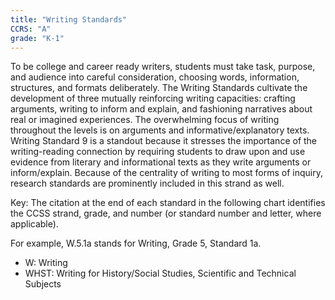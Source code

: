 ```yaml
---
title: "Writing Standards"
CCRS: "A"
grade: "K-1"
---
```

To be college and career ready writers, students must take task, purpose, and audience into careful consideration, choosing words, information, structures, and formats deliberately. The Writing Standards cultivate the development of three mutually reinforcing writing capacities: crafting arguments, writing to inform and explain, and fashioning narratives about real or imagined experiences. The overwhelming focus of writing throughout the levels is on arguments and informative/explanatory texts. Writing Standard 9 is a standout because it stresses the importance of the writing-reading connection by requiring students to draw upon and use evidence from literary and informational texts as they write arguments or inform/explain. Because of the centrality of writing to most forms of inquiry, research standards are prominently included in this strand as well.

Key: The citation at the end of each standard in the following chart identifies the CCSS strand, grade, and number (or standard number and letter, where applicable).

For example, W.5.1a stands for Writing, Grade 5, Standard 1a.

 * W: Writing
 * WHST: Writing for History/Social Studies, Scientific and Technical Subjects

